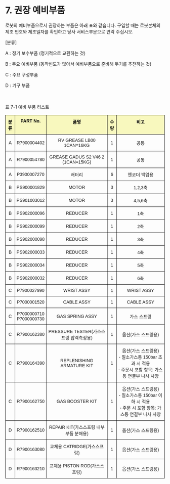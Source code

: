 ﻿# 7. 권장 예비부품

로봇의 예비부품으로서 권장하는 부품은 아래 표와 같습니다. 구입할 때는 로봇본체의 제조 번호와 제조일자를 확인하고 당사 서비스부문으로 연락 주십시오.

[분류]

A : 정기 보수부품 (정기적으로 교환하는 것)

B : 주요 예비부품 (동작빈도가 많아서 예비부품으로 준비해 두기를 추천하는 것)

C : 주요 구성부품

D : 기구 부품

<br></br>
표 7-1 예비 부품 리스트
<style type="text/css">
.tg  {border-collapse:collapse;border-spacing:0;}
.tg td{border-color:black;border-style:solid;border-width:1px;font-family:Arial, sans-serif;font-size:14px;
  overflow:hidden;padding:10px 5px;word-break:normal;}
.tg th{border-color:black;border-style:solid;border-width:1px;font-family:Arial, sans-serif;font-size:14px;
  font-weight:normal;overflow:hidden;padding:10px 5px;word-break:normal;}
.tg .tg-baqh{text-align:center;vertical-align:middle}
.tg .tg-69va{background-color:#f8f8be;color:#000000;font-weight:bold;text-align:center;vertical-align:top}
</style>
<table class="tg">
<thead>
  <tr>
    <th class="tg-69va">분류</th>
    <th class="tg-69va">PART No.</th>
    <th class="tg-69va">품명</th>
    <th class="tg-69va">수량</th>
    <th class="tg-69va">비고</th>
  </tr>
</thead>
<tbody>
  <tr>
    <td class="tg-baqh">A</td>
    <td class="tg-baqh">R7900004402</td>
    <td class="tg-baqh">RV GREASE LB00 1CAN=16KG</td>
    <td class="tg-baqh">1</td>
    <td class="tg-baqh">공통</td>
  </tr>
  <tr>
    <td class="tg-baqh">A</td>
    <td class="tg-baqh">R7900054780</td>
    <td class="tg-baqh">GREASE GADUS S2 V46 2 (1CAN=15KG)</td>
    <td class="tg-baqh">1</td>
    <td class="tg-baqh">공통</td>
  </tr>
  <tr>
    <td class="tg-baqh">A</td>
    <td class="tg-baqh">P3900007270</td>
    <td class="tg-baqh">배터리</td>
    <td class="tg-baqh">6</td>
    <td class="tg-baqh">엔코더 백업용</td>
  </tr>
  <tr>
    <td class="tg-baqh">B</td>
    <td class="tg-baqh">PS900001829</td>
    <td class="tg-baqh">MOTOR</td>
    <td class="tg-baqh">3</td>
    <td class="tg-baqh">1,2,3축</td>
  </tr>
  <tr>
    <td class="tg-baqh">B</td>
    <td class="tg-baqh">PS901003012</td>
    <td class="tg-baqh">MOTOR</td>
    <td class="tg-baqh">3</td>
    <td class="tg-baqh">4,5,6축</td>
  </tr>
  <tr>
    <td class="tg-baqh">B</td>
    <td class="tg-baqh">PS902000096</td>
    <td class="tg-baqh">REDUCER</td>
    <td class="tg-baqh">1</td>
    <td class="tg-baqh">1축</td>
  </tr>
  <tr>
    <td class="tg-baqh">B</td>
    <td class="tg-baqh">PS902000099</td>
    <td class="tg-baqh">REDUCER</td>
    <td class="tg-baqh">1</td>
    <td class="tg-baqh">2축</td>
  </tr>
  <tr>
    <td class="tg-baqh">B</td>
    <td class="tg-baqh">PS902000098</td>
    <td class="tg-baqh">REDUCER</td>
    <td class="tg-baqh">1</td>
    <td class="tg-baqh">3축</td>
  </tr>
  <tr>
    <td class="tg-baqh">B</td>
    <td class="tg-baqh">PS902000033</td>
    <td class="tg-baqh">REDUCER</td>
    <td class="tg-baqh">1</td>
    <td class="tg-baqh">4축</td>
  </tr>
  <tr>
    <td class="tg-baqh">B</td>
    <td class="tg-baqh">PS902000034</td>
    <td class="tg-baqh">REDUCER</td>
    <td class="tg-baqh">1</td>
    <td class="tg-baqh">5축</td>
  </tr>
  <tr>
    <td class="tg-baqh">B</td>
    <td class="tg-baqh">PS902000032</td>
    <td class="tg-baqh">REDUCER</td>
    <td class="tg-baqh">1</td>
    <td class="tg-baqh">6축</td>
  </tr>
  <tr>
    <td class="tg-baqh">C</td>
    <td class="tg-baqh">P7900027990</td>
    <td class="tg-baqh">WRIST ASSY</td>
    <td class="tg-baqh">1</td>
    <td class="tg-baqh">WRIST ASSY</td>
  </tr>
  <tr>
    <td class="tg-baqh">C</td>
    <td class="tg-baqh">P7000001520</td>
    <td class="tg-baqh">CABLE ASSY</td>
    <td class="tg-baqh">1</td>
    <td class="tg-baqh">CABLE ASSY</td>
  </tr>
  <tr>
    <td class="tg-baqh">C</td>
    <td class="tg-baqh">P7000000710<br>P7000000730</td>
    <td class="tg-baqh">GAS SPRING ASSY</td>
    <td class="tg-baqh">1</td>
    <td class="tg-baqh">가스 스프링</td>
  </tr>
  <tr>
    <td class="tg-baqh">C</td>
    <td class="tg-baqh">R7900162380</td>
    <td class="tg-baqh">PRESSURE TESTER(가스스프링 압력측정용)</td>
    <td class="tg-baqh">1</td>
    <td class="tg-baqh">옵션(가스 스프링용)</td>
  </tr>
  <tr>
    <td class="tg-baqh">C</td>
    <td class="tg-baqh">R7900164390</td>
    <td class="tg-baqh">REPLENISHING ARMATURE KIT</td>
    <td class="tg-baqh">1</td>
    <td class="tg-baqh">옵션(가스 스프링용)<br>- 질소가스통 150bar 초과 시 적용<br>- 주문시 포함 항목: 가스통 연결부 나사 사양</td>
  </tr>
  <tr>
    <td class="tg-baqh">C</td>
    <td class="tg-baqh">R7900162750</td>
    <td class="tg-baqh">GAS BOOSTER KIT</td>
    <td class="tg-baqh">1</td>
    <td class="tg-baqh">옵션(가스 스프링용)<br>- 질소가스통 150bar 이하 시 적용<br>- 주문 시 포함 항목: 가스통 연결부 나사 사양</td>
  </tr>
  <tr>
    <td class="tg-baqh">D</td>
    <td class="tg-baqh">R7900162510</td>
    <td class="tg-baqh">REPAIR KIT(가스스프링 내부 부품 분해용)</td>
    <td class="tg-baqh">1</td>
    <td class="tg-baqh">옵션(가스 스프링용)</td>
  </tr>
  <tr>
    <td class="tg-baqh">D</td>
    <td class="tg-baqh">R7900163080</td>
    <td class="tg-baqh">교체용 CATRIDGE(가스스프링)</td>
    <td class="tg-baqh">1</td>
    <td class="tg-baqh">옵션(가스 스프링용)</td>
  </tr>
  <tr>
    <td class="tg-baqh">D</td>
    <td class="tg-baqh">R7900163210</td>
    <td class="tg-baqh">교체용 PISTON ROD(가스스프링)</td>
    <td class="tg-baqh">1</td>
    <td class="tg-baqh">옵션(가스 스프링용)</td>
  </tr>
</tbody>
</table>